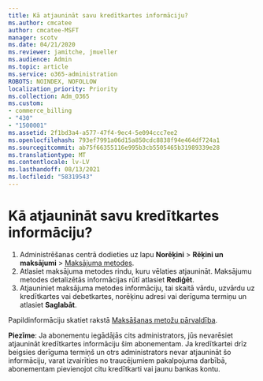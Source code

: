 ```yaml
---
title: Kā atjaunināt savu kredītkartes informāciju?
ms.author: cmcatee
author: cmcatee-MSFT
manager: scotv
ms.date: 04/21/2020
ms.reviewer: jamitche, jmueller
ms.audience: Admin
ms.topic: article
ms.service: o365-administration
ROBOTS: NOINDEX, NOFOLLOW
localization_priority: Priority
ms.collection: Adm_O365
ms.custom:
- commerce_billing
- "430"
- "1500001"
ms.assetid: 2f1bd3a4-a577-47f4-9ec4-5e094ccc7ee2
ms.openlocfilehash: 793ef7991a06d15a850cdc8838f94e464df724a1
ms.sourcegitcommit: ab75f66355116e995b3cb5505465b31989339e28
ms.translationtype: MT
ms.contentlocale: lv-LV
ms.lasthandoff: 08/13/2021
ms.locfileid: "58319543"
---
```

# <a name="how-do-i-update-my-credit-card-information"></a>Kā atjaunināt savu kredītkartes informāciju?

1. Administrēšanas centrā dodieties uz lapu **Norēķini** > **Rēķini un maksājumi** > [Maksājuma metodes](https://go.microsoft.com/fwlink/p/?linkid=2018806).
2. Atlasiet maksājuma metodes rindu, kuru vēlaties atjaunināt. Maksājumu metodes detalizētās informācijas rūtī atlasiet **Rediģēt**.
3. Atjauniniet maksājuma metodes informāciju, tai skaitā vārdu, uzvārdu uz kredītkartes vai debetkartes, norēķinu adresi vai derīguma termiņu un atlasiet **Saglabāt**.

Papildinformāciju skatiet rakstā [Maksāšanas metožu pārvaldība](https://docs.microsoft.com/microsoft-365/commerce/billing-and-payments/manage-payment-methods).

**Piezīme**: Ja abonementu iegādājās cits administrators, jūs nevarēsiet atjaunināt kredītkartes informāciju šim abonementam. Ja kredītkartei drīz beigsies derīguma termiņš un otrs administrators nevar atjaunināt šo informāciju, varat izvairīties no traucējumiem pakalpojuma darbībā, abonementam pievienojot citu kredītkarti vai jaunu bankas kontu.